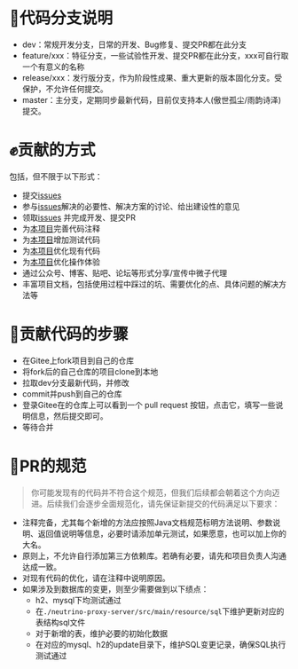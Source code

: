 # 🎋代码分支说明
- dev：常规开发分支，日常的开发、Bug修复、提交PR都在此分支
- feature/xxx：特征分支，一些试验性开发、提交PR都在此分支，xxx可自行取一个有意义的名称
- release/xxx：发行版分支，作为阶段性成果、重大更新的版本固化分支。受保护，不允许任何提交。
- master：主分支，定期同步最新代码，目前仅支持本人(傲世孤尘/雨韵诗泽)提交。

# ✊贡献的方式
包括，但不限于以下形式：
- 提交[issues](https://gitee.com/dromara/neutrino-proxy/issues)
- 参与[issues](https://gitee.com/dromara/neutrino-proxy/issues)解决的必要性、解决方案的讨论、给出建设性的意见
- 领取[issues](https://gitee.com/dromara/neutrino-proxy/issues) 并完成开发、提交PR
- 为[本项目](https://gitee.com/dromara/neutrino-proxy)完善代码注释
- 为[本项目](https://gitee.com/dromara/neutrino-proxy)增加测试代码
- 为[本项目](https://gitee.com/dromara/neutrino-proxy)优化现有代码
- 为[本项目](https://gitee.com/dromara/neutrino-proxy)优化操作体验
- 通过公众号、博客、贴吧、论坛等形式分享/宣传中微子代理
- 丰富项目文档，包括使用过程中踩过的坑、需要优化的点、具体问题的解决方法等

# 🧬贡献代码的步骤
- 在Gitee上fork项目到自己的仓库
- 将fork后的自己仓库的项目clone到本地
- 拉取dev分支最新代码，并修改
- commit并push到自己的仓库
- 登录Gitee在的仓库上可以看到一个 pull request 按钮，点击它，填写一些说明信息，然后提交即可。
- 等待合并

# 📐PR的规范
> 你可能发现有的代码并不符合这个规范，但我们后续都会朝着这个方向迈进。后续我们会逐步全面规范化，请先保证新提交的代码满足以下要求：

- 注释完备，尤其每个新增的方法应按照Java文档规范标明方法说明、参数说明、返回值说明等信息，必要时请添加单元测试，如果愿意，也可以加上你的大名。
- 原则上，不允许自行添加第三方依赖库。若确有必要，请先和项目负责人沟通达成一致。
- 对现有代码的优化，请在注释中说明原因。
- 如果涉及到数据库的变更，则至少需要做到以下绩点：
    - h2、mysql下均测试通过
    - 在`./neutrino-proxy-server/src/main/resource/sql`下维护更新对应的表结构sql文件
    - 对于新增的表，维护必要的初始化数据
    - 在对应的mysql、h2的update目录下，维护SQL变更记录，确保SQL执行测试通过